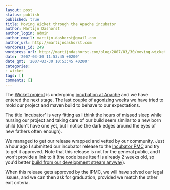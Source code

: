 ```yaml
---
layout: post
status: publish
published: true
title: Moving Wicket through the Apache incubator
author: Martijn Dashorst
author_login: admin
author_email: martijn.dashorst@gmail.com
author_url: http://martijndashorst.com
wordpress_id: 249
wordpress_url: http://martijndashorst.com/blog/2007/03/30/moving-wicket-through-the-apache-incubator/
date: '2007-03-30 11:53:45 +0200'
date_gmt: '2007-03-30 10:53:45 +0200'
categories:
- wicket
tags: []
comments: []
---
```

<p>The <a href="http://incubator.apache.org/wicket">Wicket project</a> is undergoing <a href="http://incubator.apache.org/projects/wicket">incubation at Apache</a> and we have entered the next stage. The last couple of agonizing weeks we have tried to mold our project and maven build to behave to our expectations.</p>
<p>The title 'incubator' is very fitting as I think the hours of missed sleep while nursing our project and taking care of our build seem similar to a new born child (don't have one yet, but I notice the dark edges around the eyes of new fathers often enough).</p>
<p>We managed to get our release wrapped and vetted by our community. Just a hour ago I submitted our incubator release to the <a href="http://incubator.apache.org/guides/pmc.html">Incubator PMC</a> and try to get it approved. Note that this release is not for the general public, and I won't provide a link to it (the code base itself is already 2 weeks old, so you'd better <a href="http://incubator.apache.org/wicket/building-from-svn.html">build from our development stream anyway</a>).</p>
<p>When this release gets approved by the IPMC, we will have solved our legal issues, and we can then ask for graduation, provided we match the other exit criteria.</p>
